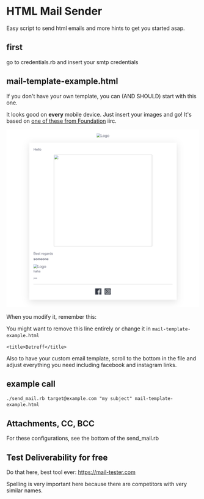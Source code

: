 # HTML Mail Sender
Easy script to send html emails and more hints to get you started asap.

## first
go to credentials.rb and insert your smtp credentials

## mail-template-example.html
If you don't have your own template, you can (AND SHOULD) start with this one.

It looks good on **every** mobile device. Just insert your images and go! It's based on [one of these from Foundation](https://get.foundation/emails/email-templates.html) iirc.

![](mail-template-preview.png)

When you modify it, remember this:

You might want to remove this line entirely or change it in `mail-template-example.html`

	<title>Betreff</title>

Also to have your custom email template, scroll to the bottom in the file and adjust everything you need including facebook and instagram links.


## example call
	./send_mail.rb target@example.com "my subject" mail-template-example.html


## Attachments, CC, BCC
For these configurations, see the bottom of the send_mail.rb

## Test Deliverability for free
Do that here, best tool ever: https://mail-tester.com

Spelling is very important here because there are competitors with very similar names.
